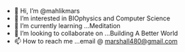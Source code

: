 - 👋 Hi, I’m @mahlikmars
- 👀 I’m interested in BIOphysics and Computer Science
- 🌱 I’m currently learning ...Meditation
- 💞️ I’m looking to collaborate on ...Building A Better World
- 📫 How to reach me ...email @ marshall480@gmail.com

<!---
mahlikmars/mahlikmars is a ✨ special ✨ repository because its `README.md` (this file) appears on your GitHub profile.
You can click the Preview link to take a look at your changes.
--->
